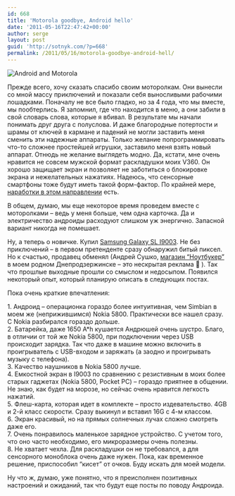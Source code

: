 ```yaml
---
id: 668
title: 'Motorola goodbye, Android hello'
date: '2011-05-16T22:47:42+00:00'
author: serge
layout: post
guid: 'http://sotnyk.com/?p=668'
permalink: /2011/05/16/motorola-goodbye-android-hell/
---
```


![](https://sotnyk.github.io/wp-content/uploads/2011/05/AndroidAndMotorolla-300x225.jpg "Android and Motorola") 

Прежде всего, хочу сказать спасибо своим моторолкам. Они вынесли со мной массу приключений и показали себя выносливыми рабочими лошадками. Поначалу не все было гладко, но за 4 года, что мы вместе, мы пообтерлись. Я запомнил, где что находится в меню, а они забили в свой словарь слова, которые я вбивал. В результате мы начали понимать друг друга с полуслова. И даже благородные потертости и шрамы от ключей в кармане и падений не могли заставить меня сменить эти надежные аппараты. Только желание попрограммировать что-то сложнее простейшей игрушки, заставило меня взять новый аппарат. Отнюдь не желание выглядеть модно. Да, кстати, мне очень нравится не совсем мужской формат раскладушки моих V360. Он хорошо защищает экран и позволяет не заботиться о блокировке экрана и нежелательных нажатиях. Надеюсь, что сенсорные смартфоны тоже будут иметь такой форм-фактор. По крайней мере, [наработки в этом направлении](http://itc.ua/news/samsung_sozdala_skladnoj_displej_na_baze_amoled_53449) есть.  
  
В общем, думаю, мы еще некоторое время проведем вместе с моторолками – ведь у меня больше, чем одна карточка. Да и электричество андроиды расходуют слишком уж энергично. Запасной вариант никогда не помешает.

Ну, а теперь о новичке. Купил [Samsung Galaxy SL I9003](http://rozetka.com.ua/samsung_i9003_galaxy_s/p136400/). Не без приключений – в первом претенденте сразу обнаружил битый пиксел. Но к счастью, продавец обменял (Андрей Сушко, [магазин “Ноутбукер”](http://notebooker.ua/contacts/Dneprodzerzhinsk/) в моем родном Днепродзержинске – это нескрытая реклама 🙂 ). Так что прошлые выходные прошли со смыслом и недосыпом. Появился некоторый опыт, который планирую описать в следующих постах.

Пока очень краткие впечатления:

1\. Андроид – операционка гораздо более интуитивная, чем Simbian в моем же (неприжившимся) Nokia 5800. Практически все нашел сразу. С Nokia разбирался гораздо дольше.  
2\. Батарейка, даже 1650 A\*h кушается Андрюшей очень шустро. Благо, в отличии от той же Nokia 5800, при подключении через USB происходит зарядка. Так что даже в машине можно включить в проигрыватель с USB-входом и заряжать (а заодно и проигрывать музыку с телефона).  
3\. Качество наушников в Nokia 5800 лучше.  
4\. Емкостной экран в I9003 по сравнению с резистивным в моих более старых гаджетах (Nokia 5800, Pocket PC) – гораздо приятнее в общении. Не знаю, как будет на морозе, но сейчас очень нравится легкость нажатий.  
5\. Флеш-карта, которая идет в комплекте – просто издевательство. 4GB и 2-й класс скорости. Сразу выкинул и вставил 16G с 4-м классом.  
6\. Экран красивый, но на прямых солнечных лучах сложно смотреть даже его.  
7\. Очень понравилось маленькое зарядное устройство. С учетом того, что оно часто необходимо, его микроразмеры очень полезны.  
8\. Не хватает чехла. Для раскладушки он не требовался, а для сенсорного моноблока очень даже нужен. Пока, как временное решение, приспособил “кисет” от очков. Буду искать для моей модели.

Ну что ж, думаю, уже понятно, что я преисполнен позитивных настроений и ожиданий, так что будут еще посты по поводу Андроида.